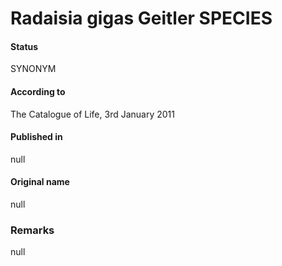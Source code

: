 # Radaisia gigas Geitler SPECIES

#### Status
SYNONYM

#### According to
The Catalogue of Life, 3rd January 2011

#### Published in
null

#### Original name
null

### Remarks
null